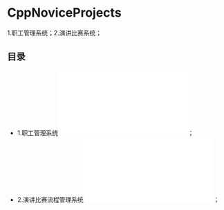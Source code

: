 # CppNoviceProjects
1.职工管理系统；2.演讲比赛系统；

## 目录
- 1.职工管理系统![职工管理系统](./职工管理系统.md)；
- 2.演讲比赛流程管理系统![演讲比赛流程管理系统](./演讲比赛流程管理系统.md)；
